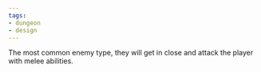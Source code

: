 ```yaml
---
tags:
- dungeon
- design
---
```

The most common enemy type, they will get in close and attack the player with melee abilities.